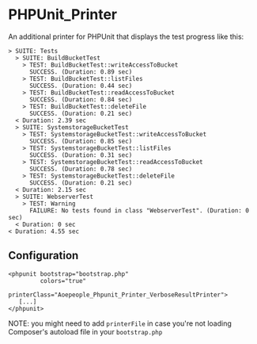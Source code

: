 # PHPUnit_Printer

An additional printer for PHPUnit that displays the test progress like this:

```
> SUITE: Tests
  > SUITE: BuildBucketTest
    > TEST: BuildBucketTest::writeAccessToBucket
      SUCCESS. (Duration: 0.89 sec)
    > TEST: BuildBucketTest::listFiles
      SUCCESS. (Duration: 0.44 sec)
    > TEST: BuildBucketTest::readAccessToBucket
      SUCCESS. (Duration: 0.84 sec)
    > TEST: BuildBucketTest::deleteFile
      SUCCESS. (Duration: 0.21 sec)
  < Duration: 2.39 sec
  > SUITE: SystemstorageBucketTest
    > TEST: SystemstorageBucketTest::writeAccessToBucket
      SUCCESS. (Duration: 0.85 sec)
    > TEST: SystemstorageBucketTest::listFiles
      SUCCESS. (Duration: 0.31 sec)
    > TEST: SystemstorageBucketTest::readAccessToBucket
      SUCCESS. (Duration: 0.78 sec)
    > TEST: SystemstorageBucketTest::deleteFile
      SUCCESS. (Duration: 0.21 sec)
  < Duration: 2.15 sec
  > SUITE: WebserverTest
    > TEST: Warning
      FAILURE: No tests found in class "WebserverTest". (Duration: 0 sec)
  < Duration: 0 sec
< Duration: 4.55 sec
```

## Configuration

```
<phpunit bootstrap="bootstrap.php"
         colors="true"
         printerClass="Aoepeople_Phpunit_Printer_VerboseResultPrinter">
   [...]
</phpunit>
```
NOTE: you might need to add `printerFile` in case you're not loading Composer's autoload file in your `bootstrap.php`